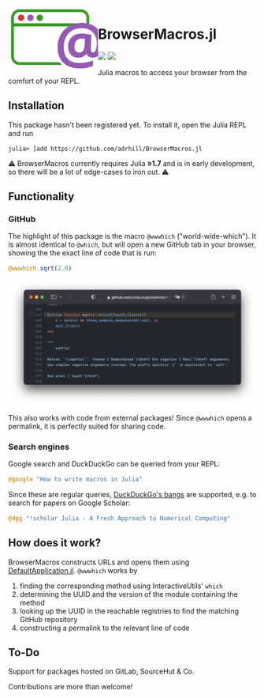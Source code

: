 <img align="left" src="https://github.com/adrhill/BrowserMacros.jl/blob/gh-pages/assets/logo.svg" height="130">

# BrowserMacros.jl

[![][ci-im]][ci] [![][cov-im]][cov]

Julia macros to access your browser from the comfort of your REPL.  

## Installation 
This package hasn't been registered yet. 
To install it, open the Julia REPL and run 
```julia-repl
julia> ]add https://github.com/adrhill/BrowserMacros.jl
```

⚠️ BrowserMacros currently requires Julia **≥1.7** and is in early development, 
so there will be a lot of edge-cases to iron out. ⚠️

## Functionality
### GitHub
The highlight of this package is the macro `@wwwhich` ("world-wide-which"). 
It is almost identical to `@which`, but will open a new GitHub tab in your browser, 
showing the the exact line of code that is run:
```julia
@wwwhich sqrt(2.0) 
```

![](https://github.com/adrhill/BrowserMacros.jl/blob/gh-pages/assets/wwwhich.png)

This also works with code from external packages!
Since `@wwwhich` opens a permalink, it is perfectly suited for sharing code.

### Search engines
Google search and DuckDuckGo can be queried from your REPL:
```julia
@google "How to write macros in Julia"  
```

Since these are regular queries, [DuckDuckGo's bangs](https://duckduckgo.com/bang) are supported, 
e.g. to search for papers on Google Scholar: 
```julia
@dgg "!scholar Julia - A Fresh Approach to Numerical Computing"                     
```

## How does it work?
BrowserMacros constructs URLs and opens them using [DefaultApplication.jl](https://github.com/tpapp/DefaultApplication.jl). 
`@wwwhich` works by 
1. finding the corresponding method using InteractiveUtils' `which`
2. determining the UUID and the version of the module containing the method 
3. looking up the UUID in the reachable registries to find the matching GitHub repository
4. constructing a permalink to the relevant line of code

## To-Do
Support for packages hosted on GitLab, SourceHut & Co.

Contributions are more than welcome!

[ci-im]: https://github.com/adrhill/BrowserMacros.jl/actions/workflows/CI.yml/badge.svg?branch=main
[ci]: https://github.com/adrhill/BrowserMacros.jl/actions/workflows/CI.yml?query=branch%3Amain

[cov-im]: https://codecov.io/gh/adrhill/BrowserMacros.jl/branch/main/graph/badge.svg
[cov]: https://codecov.io/gh/adrhill/BrowserMacros.jl